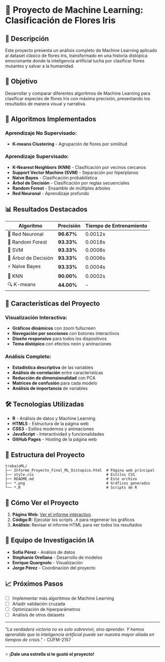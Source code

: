 # 🌸 Proyecto de Machine Learning: Clasificación de Flores Iris

## 📖 Descripción

Este proyecto presenta un análisis completo de Machine Learning aplicado al dataset clásico de flores Iris, transformado en una historia distópica emocionante donde la inteligencia artificial lucha por clasificar flores mutantes y salvar a la humanidad.

## 🎯 Objetivo

Desarrollar y comparar diferentes algoritmos de Machine Learning para clasificar especies de flores Iris con máxima precisión, presentando los resultados de manera visual y narrativa.

## 🧠 Algoritmos Implementados

### Aprendizaje No Supervisado:
- **K-means Clustering** - Agrupación de flores por similitud

### Aprendizaje Supervisado:
- **K-Nearest Neighbors (KNN)** - Clasificación por vecinos cercanos
- **Support Vector Machine (SVM)** - Separación por hiperplanos
- **Naive Bayes** - Clasificación probabilística
- **Árbol de Decisión** - Clasificación por reglas secuenciales
- **Random Forest** - Ensamble de múltiples árboles
- **Red Neuronal** - Aprendizaje profundo

## 📊 Resultados Destacados

| Algoritmo | Precisión | Tiempo de Entrenamiento |
|-----------|-----------|-------------------------|
| 🧠 Red Neuronal | **96.67%** | 0.0012s |
| 🌲 Random Forest | **93.33%** | 0.0018s |
| 📏 SVM | **93.33%** | 0.0008s |
| 🌳 Árbol de Decisión | **93.33%** | 0.0006s |
| ⚡ Naive Bayes | **93.33%** | 0.0004s |
| 🌟 KNN | **90.00%** | 0.0002s |
| 🔍 K-means | **44.00%** | - |

## 🎨 Características del Proyecto

### Visualización Interactiva:
- **Gráficos dinámicos** con zoom fullscreen
- **Navegación por secciones** con botones interactivos
- **Diseño responsivo** para todos los dispositivos
- **Tema distópico** con efectos neón y animaciones

### Análisis Completo:
- **Estadística descriptiva** de las variables
- **Análisis de correlación** entre características
- **Reducción de dimensionalidad** con PCA
- **Matrices de confusión** para cada modelo
- **Análisis de importancia** de variables

## 🛠️ Tecnologías Utilizadas

- **R** - Análisis de datos y Machine Learning
- **HTML5** - Estructura de la página web
- **CSS3** - Estilos modernos y animaciones
- **JavaScript** - Interactividad y funcionalidades
- **GitHub Pages** - Hosting de la página web

## 📁 Estructura del Proyecto

```
trabajoML/
├── Informe_Proyecto_Final_ML_Distopico.html  # Página web principal
├── style.css                                 # Estilos CSS
├── README.md                                 # Este archivo
├── *.png                                     # Gráficos generados
└── *.R                                       # Scripts de R
```

## 🚀 Cómo Ver el Proyecto

1. **Página Web:** [Ver el informe interactivo](https://japerezsaavedra.github.io/mlpresentation)
2. **Código R:** Ejecutar los scripts `.R` para regenerar los gráficos
3. **Análisis:** Revisar el informe HTML para ver todos los resultados

## 👥 Equipo de Investigación IA

- **Sofía Pérez** - Análisis de datos
- **Stephanie Orellana** - Desarrollo de modelos
- **Enrique Quargnolo** - Visualización
- **Jorge Pérez** - Coordinación del proyecto

## 📈 Próximos Pasos

- [ ] Implementar más algoritmos de Machine Learning
- [ ] Añadir validación cruzada
- [ ] Optimización de hiperparámetros
- [ ] Análisis de otros datasets

---

*"La verdadera victoria no es solo sobrevivir, sino aprender. Y hemos aprendido que la inteligencia artificial puede ser nuestra mayor aliada en tiempos de crisis."* - CUFM-2157

---

⭐ **¡Dale una estrella si te gustó el proyecto!** 